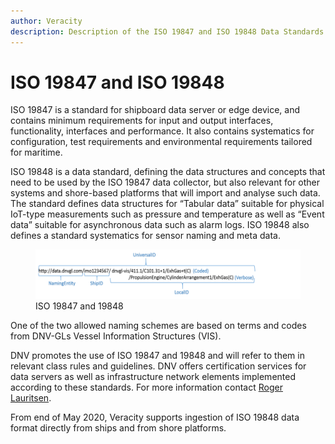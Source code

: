 ```yaml
---
author: Veracity
description: Description of the ISO 19847 and ISO 19848 Data Standards
---
```


# ISO 19847 and ISO 19848

ISO 19847 is a standard for shipboard data server or edge device, and contains minimum requirements for input and output interfaces, functionality, interfaces and performance. It also contains systematics for configuration, test requirements and environmental requirements tailored for maritime.

ISO 19848 is a data standard, defining the data structures and concepts that need to be used by the ISO 19847 data collector, but also relevant for other systems and shore-based platforms that will import and analyse such data. The standard defines data structures for “Tabular data” suitable for physical IoT-type measurements such as pressure and temperature as well as “Event data” suitable for asynchronous data such as alarm logs. ISO 19848 also defines a standard systematics for sensor naming and meta data.

<figure>
	<img src="assets/iso-19848.png"/>
	<figcaption>ISO 19847 and 19848</figcaption>
</figure>

One of the two allowed naming schemes are based on terms and codes from DNV-GLs Vessel Information Structures (VIS).

DNV promotes the use of ISO 19847 and 19848 and will refer to them in relevant class rules and guidelines. DNV offers certification services for data servers as well as infrastructure network elements implemented according to these standards. For more information contact [Roger Lauritsen](mailto:roger.lauritsen@dnvgl.com).

From end of May 2020, Veracity supports ingestion of ISO 19848 data format directly from ships and from shore platforms.
